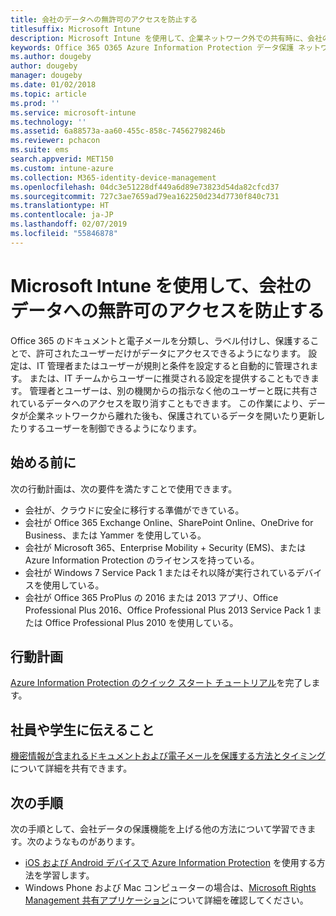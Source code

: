 ```yaml
---
title: 会社のデータへの無許可のアクセスを防止する
titlesuffix: Microsoft Intune
description: Microsoft Intune を使用して、企業ネットワーク外での共有時に、会社のデータへの無許可のアクセスを防止します。
keywords: Office 365 O365 Azure Information Protection データ保護 ネットワークの外部 会社のデータ
ms.author: dougeby
author: dougeby
manager: dougeby
ms.date: 01/02/2018
ms.topic: article
ms.prod: ''
ms.service: microsoft-intune
ms.technology: ''
ms.assetid: 6a88573a-aa60-455c-858c-74562798246b
ms.reviewer: pchacon
ms.suite: ems
search.appverid: MET150
ms.custom: intune-azure
ms.collection: M365-identity-device-management
ms.openlocfilehash: 04dc3e51228df449a6d89e73823d54da82cfcd37
ms.sourcegitcommit: 727c3ae7659ad79ea162250d234d7730f840c731
ms.translationtype: HT
ms.contentlocale: ja-JP
ms.lasthandoff: 02/07/2019
ms.locfileid: "55846878"
---
```

# <a name="prevent-unauthorized-access-to-company-data-using-microsoft-intune"></a>Microsoft Intune を使用して、会社のデータへの無許可のアクセスを防止する

Office 365 のドキュメントと電子メールを分類し、ラベル付けし、保護することで、許可されたユーザーだけがデータにアクセスできるようになります。 設定は、IT 管理者またはユーザーが規則と条件を設定すると自動的に管理されます。 または、IT チームからユーザーに推奨される設定を提供することもできます。 管理者とユーザーは、別の機関からの指示なく他のユーザーと既に共有されているデータへのアクセスを取り消すこともできます。 この作業により、データが企業ネットワークから離れた後も、保護されているデータを開いたり更新したりするユーザーを制御できるようになります。 

## <a name="before-you-begin"></a>始める前に

次の行動計画は、次の要件を満たすことで使用できます。
* 会社が、クラウドに安全に移行する準備ができている。
* 会社が Office 365 Exchange Online、SharePoint Online、OneDrive for Business、または Yammer を使用している。
* 会社が Microsoft 365、Enterprise Mobility + Security (EMS)、または Azure Information Protection のライセンスを持っている。
* 会社が Windows 7 Service Pack 1 またはそれ以降が実行されているデバイスを使用している。
* 会社が Office 365 ProPlus の 2016 または 2013 アプリ、Office Professional Plus 2016、Office Professional Plus 2013 Service Pack 1 または Office Professional Plus 2010 を使用している。

## <a name="action-plan"></a>行動計画

[Azure Information Protection のクイック スタート チュートリアル](https://docs.microsoft.com/information-protection/get-started/infoprotect-quick-start-tutorial)を完了します。  

## <a name="what-to-tell-employees-and-students"></a>社員や学生に伝えること

[機密情報が含まれるドキュメントおよび電子メールを保護する方法とタイミング](https://docs.microsoft.com/information-protection/deploy-use/help-users)について詳細を共有できます。

## <a name="next-steps"></a>次の手順

次の手順として、会社データの保護機能を上げる他の方法について学習できます。次のようなものがあります。 

* [iOS および Android デバイスで Azure Information Protection](https://docs.microsoft.com/information-protection/rms-client/mobile-app-faq) を使用する方法を学習します。
* Windows Phone および Mac コンピューターの場合は、[Microsoft Rights Management 共有アプリケーション](https://technet.microsoft.com/dn451248)について詳細を確認してください。
